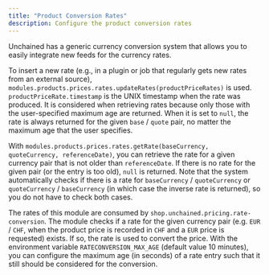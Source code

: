 ```yaml
---
title: "Product Conversion Rates"
description: Configure the product conversion rates
---
```


Unchained has a generic currency conversion system that allows you to easily integrate new feeds for the currency rates.

To insert a new rate (e.g., in a plugin or job that regularly gets new rates from an external source), `modules.products.prices.rates.updateRates(productPriceRates)` is used.
`productPriceRate.timestamp` is the UNIX timestamp when the rate was produced. It is considered when retrieving rates because only those with the user-specified maximum age are returned. When it is set to `null`, the rate is always returned for the given `base` / `quote` pair, no matter the maximum age that the user specifies.

With `modules.products.prices.rates.getRate(baseCurrency, quoteCurrency, referenceDate)`, you can retrieve the rate for a given currency pair that is not older than `referenceDate`.
If there is no rate for the given pair (or the entry is too old), `null` is returned.
Note that the system automatically checks if there is a rate for `baseCurrency` / `quoteCurrency` or `quoteCurrency` / `baseCurrency` (in which case the inverse rate is returned), so you do not have to check both cases.

The rates of this module are consumed by `shop.unchained.pricing.rate-conversion`. The module checks if a rate for the given currency pair (e.g. `EUR` / `CHF`, when the product price is recorded in `CHF` and a `EUR` price is requested) exists. If so, the rate is used to convert the price. With the environment variable `RATECONVERSION_MAX_AGE` (default value 10 minutes), you can configure the maximum age (in seconds) of a rate entry such that it still should be considered for the conversion.